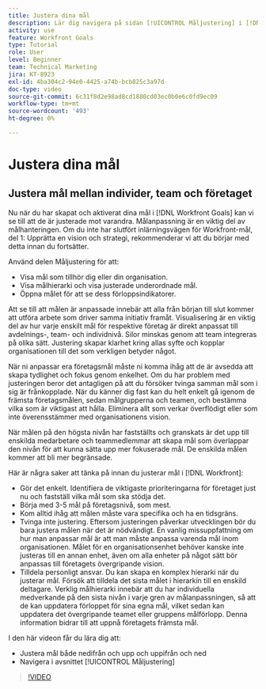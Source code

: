 ```yaml
---
title: Justera dina mål
description: Lär dig navigera på sidan [!UICONTROL Måljustering] i [!DNL}   Mål].
activity: use
feature: Workfront Goals
type: Tutorial
role: User
level: Beginner
team: Technical Marketing
jira: KT-8923
exl-id: 4ba304c2-94e0-4425-a74b-bcb825c3a97d
doc-type: video
source-git-commit: 6c31f8d2e98ad8cd1880cd03ec0b0e6c0fd9ec09
workflow-type: tm+mt
source-wordcount: '493'
ht-degree: 0%

---
```


# Justera dina mål

## Justera mål mellan individer, team och företaget

Nu när du har skapat och aktiverat dina mål i [!DNL Workfront Goals] kan vi se till att de är justerade mot varandra. Målanpassning är en viktig del av målhanteringen. Om du inte har slutfört inlärningsvägen för Workfront-mål, del 1: Upprätta en vision och strategi, rekommenderar vi att du börjar med detta innan du fortsätter.

<!--Insert link to LP 1, above -->

Använd delen Måljustering för att:

* Visa mål som tillhör dig eller din organisation.
* Visa målhierarki och visa justerade underordnade mål.
* Öppna målet för att se dess förloppsindikatorer.

Att se till att målen är anpassade innebär att alla från början till slut kommer att utföra arbete som driver samma initiativ framåt. Visualisering är en viktig del av hur varje enskilt mål för respektive företag är direkt anpassat till avdelnings-, team- och individnivå. Silor minskas genom att team integreras på olika sätt. Justering skapar klarhet kring allas syfte och kopplar organisationen till det som verkligen betyder något.

När ni anpassar era företagsmål måste ni komma ihåg att de är avsedda att skapa tydlighet och fokus genom enkelhet. Om du har problem med justeringen beror det antagligen på att du försöker tvinga samman mål som i sig är frånkopplade. När du känner dig fast kan du helt enkelt gå igenom de främsta företagsmålen, sedan målgrupperna och teamen, och bestämma vilka som är viktigast att hålla. Eliminera allt som verkar överflödigt eller som inte överensstämmer med organisationens vision.

När målen på den högsta nivån har fastställts och granskats är det upp till enskilda medarbetare och teammedlemmar att skapa mål som överlappar den nivån för att kunna sätta upp mer fokuserade mål. De enskilda målen kommer att bli mer begränsade.

<!-- Pro-tips graphic -->

Här är några saker att tänka på innan du justerar mål i [!DNL Workfront]:

* Gör det enkelt. Identifiera de viktigaste prioriteringarna för företaget just nu och fastställ vilka mål som ska stödja det.
* Börja med 3-5 mål på företagsnivå, som mest.
* Kom alltid ihåg att målen måste vara specifika och ha en tidsgräns.
* Tvinga inte justering. Eftersom justeringen påverkar utvecklingen bör du bara justera målen när det är nödvändigt. En vanlig missuppfattning om hur man anpassar mål är att man måste anpassa varenda mål inom organisationen. Målet för en organisationsenhet behöver kanske inte justeras till en annan enhet, även om alla enheter på något sätt bör anpassas till företagets övergripande vision.
* Tilldela personligt ansvar. Du kan skapa en komplex hierarki när du justerar mål. Försök att tilldela det sista målet i hierarkin till en enskild deltagare. Verklig målhierarki innebär att du har individuella medverkande på den sista nivån i varje gren av målanpassningen, så att de kan uppdatera förloppet för sina egna mål, vilket sedan kan uppdatera det övergripande teamet eller gruppens målförlopp. Denna information bidrar till att uppnå företagets främsta mål.

I den här videon får du lära dig att:

* Justera mål både nedifrån och upp och uppifrån och ned
* Navigera i avsnittet [!UICONTROL Måljustering]

>[!VIDEO](https://video.tv.adobe.com/v/335195/?quality=12&learn=on)
